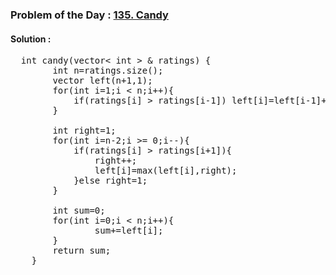 ### Problem of the Day : [135. Candy](https://leetcode.com/problems/candy/)

#### Solution :
<pre>
  int candy(vector< int > & ratings) {
        int n=ratings.size();
        vector<int> left(n+1,1);
        for(int i=1;i < n;i++){
            if(ratings[i] > ratings[i-1]) left[i]=left[i-1]+1;
        }  

        int right=1;
        for(int i=n-2;i >= 0;i--){
            if(ratings[i] > ratings[i+1]){
                right++;
                left[i]=max(left[i],right);
            }else right=1;
        }

        int sum=0;
        for(int i=0;i < n;i++){
                sum+=left[i];
        }
        return sum;
    }
</pre>
